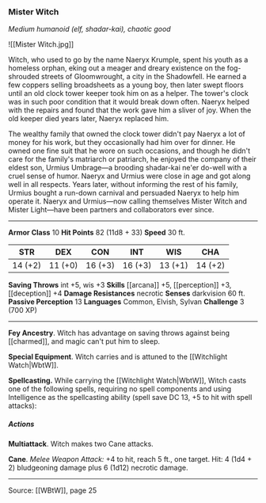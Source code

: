 ### Mister Witch
_Medium humanoid (elf, shadar-kai), chaotic good_

![[Mister Witch.jpg]]

Witch, who used to go by the name Naeryx Krumple, spent his youth as a homeless orphan, eking out a meager and dreary existence on the fog-shrouded streets of Gloomwrought, a city in the Shadowfell. He earned a few coppers selling broadsheets as a young boy, then later swept floors until an old clock tower keeper took him on as a helper. The tower's clock was in such poor condition that it would break down often. Naeryx helped with the repairs and found that the work gave him a sliver of joy. When the old keeper died years later, Naeryx replaced him.

The wealthy family that owned the clock tower didn't pay Naeryx a lot of money for his work, but they occasionally had him over for dinner. He owned one fine suit that he wore on such occasions, and though he didn't care for the family's matriarch or patriarch, he enjoyed the company of their eldest son, Urmius Umbrage—a brooding shadar-kai ne'er do-well with a cruel sense of humor. Naeryx and Urmius were close in age and got along well in all respects. Years later, without informing the rest of his family, Urmius bought a run-down carnival and persuaded Naeryx to help him operate it. Naeryx and Urmius—now calling themselves Mister Witch and Mister Light—have been partners and collaborators ever since.




---

**Armor Class** 10
**Hit Points** 82 (11d8 + 33)
**Speed** 30 ft.

| STR     | DEX     | CON     | INT     | WIS     | CHA     |
|---------|---------|---------|---------|---------|---------|
| 14 (+2) | 11 (+0) | 16 (+3) | 16 (+3) | 13 (+1) | 14 (+2) |

**Saving Throws** int +5, wis +3
**Skills** [[arcana]] +5, [[perception]] +3, [[deception]] +4
**Damage Resistances** necrotic
**Senses** darkvision 60 ft.
**Passive Perception** 13
**Languages** Common, Elvish, Sylvan
**Challenge** 3 (700 XP)

---

**Fey Ancestry**. Witch has advantage on saving throws against being [[charmed]], and magic can't put him to sleep.

**Special Equipment**. Witch carries and is attuned to the [[Witchlight Watch|WbtW]].

**Spellcasting.** While carrying the [[Witchlight Watch|WbtW]], Witch casts one of the following spells, requiring no spell components and using Intelligence as the spellcasting ability (spell save DC 13, +5 to hit with spell attacks):

##### Actions
**Multiattack**. Witch makes two Cane attacks.

**Cane**. _Melee Weapon Attack:_ +4 to hit, reach 5 ft., one target. Hit: 4 (1d4 + 2) bludgeoning damage plus 6 (1d12) necrotic damage.


---

Source: [[WBtW]], page 25